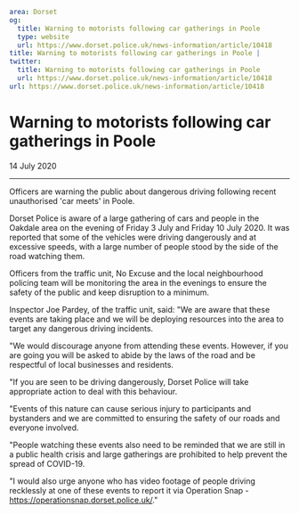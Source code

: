 ```yaml
area: Dorset
og:
  title: Warning to motorists following car gatherings in Poole
  type: website
  url: https://www.dorset.police.uk/news-information/article/10418
title: Warning to motorists following car gatherings in Poole |
twitter:
  title: Warning to motorists following car gatherings in Poole
  url: https://www.dorset.police.uk/news-information/article/10418
url: https://www.dorset.police.uk/news-information/article/10418
```

# Warning to motorists following car gatherings in Poole

14 July 2020

* * *

Officers are warning the public about dangerous driving following recent unauthorised 'car meets' in Poole.

Dorset Police is aware of a large gathering of cars and people in the Oakdale area on the evening of Friday 3 July and Friday 10 July 2020. It was reported that some of the vehicles were driving dangerously and at excessive speeds, with a large number of people stood by the side of the road watching them.

Officers from the traffic unit, No Excuse and the local neighbourhood policing team will be monitoring the area in the evenings to ensure the safety of the public and keep disruption to a minimum.

Inspector Joe Pardey, of the traffic unit, said: "We are aware that these events are taking place and we will be deploying resources into the area to target any dangerous driving incidents.

"We would discourage anyone from attending these events. However, if you are going you will be asked to abide by the laws of the road and be respectful of local businesses and residents.

"If you are seen to be driving dangerously, Dorset Police will take appropriate action to deal with this behaviour.

"Events of this nature can cause serious injury to participants and bystanders and we are committed to ensuring the safety of our roads and everyone involved.

"People watching these events also need to be reminded that we are still in a public health crisis and large gatherings are prohibited to help prevent the spread of COVID-19.

"I would also urge anyone who has video footage of people driving recklessly at one of these events to report it via Operation Snap - https://operationsnap.dorset.police.uk/."
